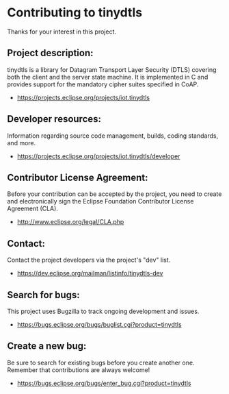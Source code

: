 Contributing to tinydtls
========================

Thanks for your interest in this project.

Project description:
--------------------

tinydtls is a library for Datagram Transport Layer Security (DTLS) covering both the client and the server state machine. It is implemented in C and provides support for the mandatory cipher suites specified in CoAP.

- https://projects.eclipse.org/projects/iot.tinydtls

Developer resources:
--------------------

Information regarding source code management, builds, coding standards, and more.

- https://projects.eclipse.org/projects/iot.tinydtls/developer

Contributor License Agreement:
------------------------------

Before your contribution can be accepted by the project, you need to create and electronically sign the Eclipse Foundation Contributor License Agreement (CLA).

- http://www.eclipse.org/legal/CLA.php

Contact:
--------

Contact the project developers via the project's "dev" list.

- https://dev.eclipse.org/mailman/listinfo/tinydtls-dev

Search for bugs:
----------------

This project uses Bugzilla to track ongoing development and issues.

- https://bugs.eclipse.org/bugs/buglist.cgi?product=tinydtls

Create a new bug:
-----------------

Be sure to search for existing bugs before you create another one. Remember 
that contributions are always welcome!

- https://bugs.eclipse.org/bugs/enter_bug.cgi?product=tinydtls
